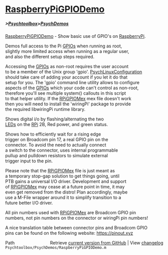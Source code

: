 # [RaspberryPiGPIODemo](RaspberryPiGPIODemo)
##### >[Psychtoolbox](Psychtoolbox)>[PsychDemos](PsychDemos)

[RaspberryPiGPIODemo](RaspberryPiGPIODemo) - Show basic use of GPIO's on [RaspberryPi](RaspberryPi).  
  
Demos full access to the Pi [GPIOs](GPIOs) when running as root,  
slightly more limited access when running as a regular user,  
and also the different setup steps required.  
  
Accessing the [GPIOs](GPIOs) as non-root requires the user account  
to be a member of the Unix group 'gpio'. [PsychLinuxConfiguration](PsychLinuxConfiguration)  
should take care of adding your account if you let it do that  
setup for you. The 'gpio' command line utility allows to configure  
aspects of the [GPIOs](GPIOs) which your code can't control as non-root,  
therefore you'll see multiple system() callouts in this script  
to that helper utility. If the [RPiGPIOMex](RPiGPIOMex) mex file doesn't work  
then you will need to install the 'wiringPi' package to provide  
the required libwiringPi runtime library.  
  
Shows digital i/o by flashing/alternating the two  
[LEDs](LEDs) on the [RPi](RPi) 2B, Red power, and green status.  
  
Shows how to efficiently wait for a rising edge  
trigger on Broadcom pin 17, a real GPIO pin on the  
connector. To avoid the need to actually connect  
a switch to the connector, uses internal programmable  
pullup and pulldown resistors to simulate external  
trigger input to the pin.  
  
Please note that the [RPiGPIOMex](RPiGPIOMex) file is just meant as  
a temporary stop-gap solution to get things going, until  
PTB gains a universal I/O driver. Development and support  
of [RPiGPIOMex](RPiGPIOMex) may cease at a future point in time, it may  
even get removed from the distro! Plan accordingly, maybe  
use a M-File wrapper around it to simplify transition to a  
future better I/O driver.  
  
All pin numbers used with [RPiGPIOMex](RPiGPIOMex) are Broadcom GPIO pin  
numbers, not pin numbers on the connector or wiringPi pin numbers!  
  
A nice translation table between connector pins and Broadcom GPIO  
pins can be found on the following website: https://pinout.xyz  
  




<div class="code_header" style="text-align:right;">
  <span style="float:left;">Path&nbsp;&nbsp;</span> <span class="counter">Retrieve <a href=
  "https://raw.github.com/Psychtoolbox-3/Psychtoolbox-3/beta/Psychtoolbox/PsychDemos/RaspberryPiGPIODemo.m">current version from GitHub</a> | View <a href=
  "https://github.com/Psychtoolbox-3/Psychtoolbox-3/commits/beta/Psychtoolbox/PsychDemos/RaspberryPiGPIODemo.m">changelog</a></span>
</div>
<div class="code">
  <code>Psychtoolbox/PsychDemos/RaspberryPiGPIODemo.m</code>
</div>

